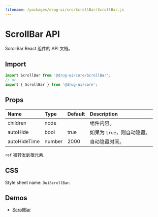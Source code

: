 ```yaml
---
filename: /packages/drug-ui/src/ScrollBar/ScrollBar.js
---
```


# ScrollBar API

<p class="description">ScrollBar React 组件的 API 文档。</p>

## Import

```js
import ScrollBar from '@drug-ui/core/ScrollBar';
// or
import { ScrollBar } from '@drug-ui/core';
```

## Props

| Name | Type | Default | Description |
|:-----|:-----|:--------|:------------|
| <span class="prop-name">children</span> | <span class="prop-type">node</span> |  | 组件内容。 |
| <span class="prop-name">autoHide</span> | <span class="prop-type">bool</span> | <span class="prop-default">true</span> | 如果为 ```true```，则自动隐藏。 |
| <span class="prop-name">autoHideTime</span> | <span class="prop-type">number</span> | <span class="prop-default">2000</span> | 自动隐藏时间。 |

`ref` 被转发到根元素.

## CSS

Style sheet name: `DuiScrollBar`.

## Demos

- [ScrollBar](/drug-ui/components/scroll-bar/)




